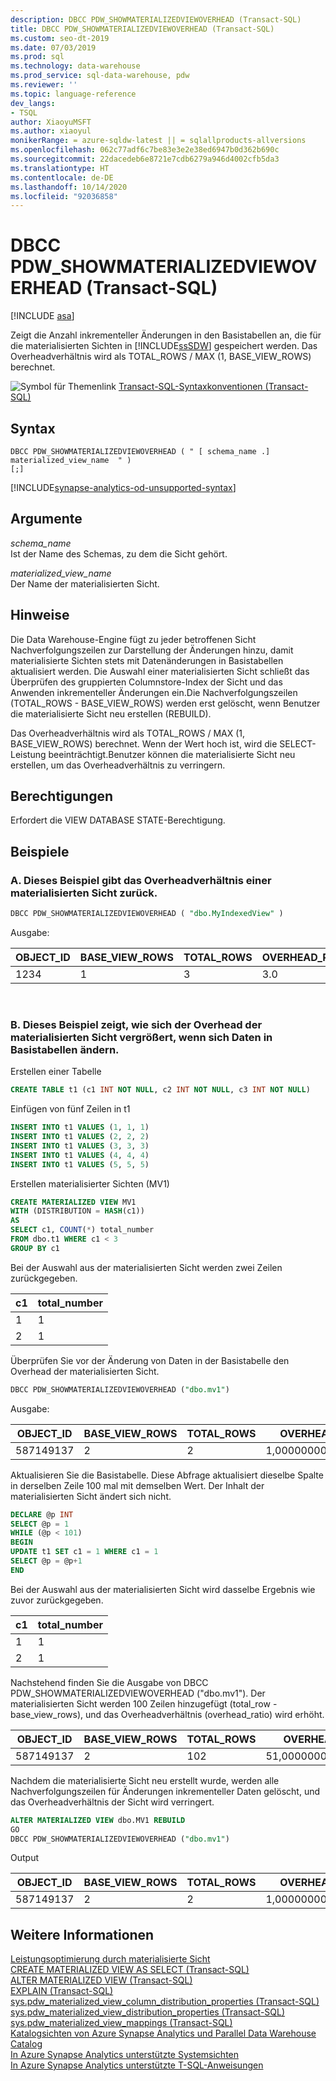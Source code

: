 ```yaml
---
description: DBCC PDW_SHOWMATERIALIZEDVIEWOVERHEAD (Transact-SQL)
title: DBCC PDW_SHOWMATERIALIZEDVIEWOVERHEAD (Transact-SQL)
ms.custom: seo-dt-2019
ms.date: 07/03/2019
ms.prod: sql
ms.technology: data-warehouse
ms.prod_service: sql-data-warehouse, pdw
ms.reviewer: ''
ms.topic: language-reference
dev_langs:
- TSQL
author: XiaoyuMSFT
ms.author: xiaoyul
monikerRange: = azure-sqldw-latest || = sqlallproducts-allversions
ms.openlocfilehash: 062c77adf6c7be83e3e2e38ed6947b0d362b690c
ms.sourcegitcommit: 22dacedeb6e8721e7cdb6279a946d4002cfb5da3
ms.translationtype: HT
ms.contentlocale: de-DE
ms.lasthandoff: 10/14/2020
ms.locfileid: "92036858"
---
```

# <a name="dbcc-pdw_showmaterializedviewoverhead-transact-sql"></a>DBCC PDW_SHOWMATERIALIZEDVIEWOVERHEAD (Transact-SQL)  

[!INCLUDE [asa](../../includes/applies-to-version/asa.md)]

Zeigt die Anzahl inkrementeller Änderungen in den Basistabellen an, die für die materialisierten Sichten in [!INCLUDE[ssSDW](../../includes/sssdw-md.md)] gespeichert werden. Das Overheadverhältnis wird als TOTAL_ROWS / MAX (1, BASE_VIEW_ROWS) berechnet.

![Symbol für Themenlink](../../database-engine/configure-windows/media/topic-link.gif "Symbol für Themenlink") [Transact-SQL-Syntaxkonventionen &#40;Transact-SQL&#41;](../../t-sql/language-elements/transact-sql-syntax-conventions-transact-sql.md)
  
## <a name="syntax"></a>Syntax

```syntaxsql
DBCC PDW_SHOWMATERIALIZEDVIEWOVERHEAD ( " [ schema_name .] materialized_view_name  " )
[;]
```

[!INCLUDE[synapse-analytics-od-unsupported-syntax](../../includes/synapse-analytics-od-unsupported-syntax.md)]

## <a name="arguments"></a>Argumente

 *schema_name*     
 Ist der Name des Schemas, zu dem die Sicht gehört.

*materialized_view_name*   
Der Name der materialisierten Sicht.

## <a name="remarks"></a>Hinweise

Die Data Warehouse-Engine fügt zu jeder betroffenen Sicht Nachverfolgungszeilen zur Darstellung der Änderungen hinzu, damit materialisierte Sichten stets mit Datenänderungen in Basistabellen aktualisiert werden. Die Auswahl einer materialisierten Sicht schließt das Überprüfen des gruppierten Columnstore-Index der Sicht und das Anwenden inkrementeller Änderungen ein.Die Nachverfolgungszeilen (TOTAL_ROWS - BASE_VIEW_ROWS) werden erst gelöscht, wenn Benutzer die materialisierte Sicht neu erstellen (REBUILD).  

Das Overheadverhältnis wird als TOTAL_ROWS / MAX (1, BASE_VIEW_ROWS) berechnet.  Wenn der Wert hoch ist, wird die SELECT-Leistung beeinträchtigt.Benutzer können die materialisierte Sicht neu erstellen, um das Overheadverhältnis zu verringern.

## <a name="permissions"></a>Berechtigungen  
  
Erfordert die VIEW DATABASE STATE-Berechtigung.  

## <a name="examples"></a>Beispiele  

### <a name="a-this-example-returns-the-overhead-ratio-of-a-materialized-view"></a>A. Dieses Beispiel gibt das Overheadverhältnis einer materialisierten Sicht zurück.

```sql
DBCC PDW_SHOWMATERIALIZEDVIEWOVERHEAD ( "dbo.MyIndexedView" )
```

Ausgabe:

|OBJECT_ID|BASE_VIEW_ROWS|TOTAL_ROWS|OVERHEAD_RATIO|
|--------|--------|--------|--------|  
|1234|1|3 |3.0 |

</br>

### <a name="b-this-example-shows-how-the-materialized-view-overhead-increases-as-data-changes-in-base-tables"></a>B. Dieses Beispiel zeigt, wie sich der Overhead der materialisierten Sicht vergrößert, wenn sich Daten in Basistabellen ändern.

Erstellen einer Tabelle
```sql
CREATE TABLE t1 (c1 INT NOT NULL, c2 INT NOT NULL, c3 INT NOT NULL)
```
Einfügen von fünf Zeilen in t1
```sql
INSERT INTO t1 VALUES (1, 1, 1)
INSERT INTO t1 VALUES (2, 2, 2) 
INSERT INTO t1 VALUES (3, 3, 3) 
INSERT INTO t1 VALUES (4, 4, 4) 
INSERT INTO t1 VALUES (5, 5, 5) 
```
Erstellen materialisierter Sichten (MV1)
```sql
CREATE MATERIALIZED VIEW MV1 
WITH (DISTRIBUTION = HASH(c1))  
AS
SELECT c1, COUNT(*) total_number 
FROM dbo.t1 WHERE c1 < 3
GROUP BY c1  
```
Bei der Auswahl aus der materialisierten Sicht werden zwei Zeilen zurückgegeben.

|c1|total_number|
|--------|--------| 
|1|1| 
|2|1|

Überprüfen Sie vor der Änderung von Daten in der Basistabelle den Overhead der materialisierten Sicht.
```sql
DBCC PDW_SHOWMATERIALIZEDVIEWOVERHEAD ("dbo.mv1")
```
Ausgabe:

|OBJECT_ID|BASE_VIEW_ROWS|TOTAL_ROWS|OVERHEAD_RATIO|
|--------|--------|--------|--------|  
|587149137|2|2 |1,00000000000000000 |

Aktualisieren Sie die Basistabelle.  Diese Abfrage aktualisiert dieselbe Spalte in derselben Zeile 100 mal mit demselben Wert.  Der Inhalt der materialisierten Sicht ändert sich nicht.
```sql
DECLARE @p INT
SELECT @p = 1
WHILE (@p < 101)
BEGIN
UPDATE t1 SET c1 = 1 WHERE c1 = 1
SELECT @p = @p+1
END  
```

Bei der Auswahl aus der materialisierten Sicht wird dasselbe Ergebnis wie zuvor zurückgegeben.  

|c1|total_number|
|--------|--------| 
|1|1| 
|2|1|

Nachstehend finden Sie die Ausgabe von DBCC PDW_SHOWMATERIALIZEDVIEWOVERHEAD ("dbo.mv1").  Der materialisierten Sicht werden 100 Zeilen hinzugefügt (total_row - base_view_rows), und das Overheadverhältnis (overhead_ratio) wird erhöht. 

|OBJECT_ID|BASE_VIEW_ROWS|TOTAL_ROWS|OVERHEAD_RATIO|
|--------|--------|--------|--------|  
|587149137|2|102 |51,00000000000000000 |

Nachdem die materialisierte Sicht neu erstellt wurde, werden alle Nachverfolgungszeilen für Änderungen inkrementeller Daten gelöscht, und das Overheadverhältnis der Sicht wird verringert.  

```sql
ALTER MATERIALIZED VIEW dbo.MV1 REBUILD
GO
DBCC PDW_SHOWMATERIALIZEDVIEWOVERHEAD ("dbo.mv1")
```
Output

|OBJECT_ID|BASE_VIEW_ROWS|TOTAL_ROWS|OVERHEAD_RATIO|
|--------|--------|--------|--------|  
|587149137|2|2 |1,00000000000000000 |

## <a name="see-also"></a>Weitere Informationen

[Leistungsoptimierung durch materialisierte Sicht](/azure/sql-data-warehouse/performance-tuning-materialized-views)   
[CREATE MATERIALIZED VIEW AS SELECT &#40;Transact-SQL&#41;](../statements/create-materialized-view-as-select-transact-sql.md?view=azure-sqldw-latest)   
[ALTER MATERIALIZED VIEW &#40;Transact-SQL&#41;](../statements/alter-materialized-view-transact-sql.md?view=azure-sqldw-latest)   
[EXPLAIN &#40;Transact-SQL&#41;](../queries/explain-transact-sql.md?view=azure-sqldw-latest)   
[sys.pdw_materialized_view_column_distribution_properties &#40;Transact-SQL&#41;](../../relational-databases/system-catalog-views/sys-pdw-materialized-view-column-distribution-properties-transact-sql.md?view=azure-sqldw-latest)   
[sys.pdw_materialized_view_distribution_properties &#40;Transact-SQL&#41;](../../relational-databases/system-catalog-views/sys-pdw-materialized-view-distribution-properties-transact-sql.md?view=azure-sqldw-latest)   
[sys.pdw_materialized_view_mappings &#40;Transact-SQL&#41;](../../relational-databases/system-catalog-views/sys-pdw-materialized-view-mappings-transact-sql.md?view=azure-sqldw-latest)   
[Katalogsichten von Azure Synapse Analytics und Parallel Data Warehouse Catalog](../../relational-databases/system-catalog-views/sql-data-warehouse-and-parallel-data-warehouse-catalog-views.md)   
[In Azure Synapse Analytics unterstützte Systemsichten](/azure/sql-data-warehouse/sql-data-warehouse-reference-tsql-system-views)   
[In Azure Synapse Analytics unterstützte T-SQL-Anweisungen](/azure/sql-data-warehouse/sql-data-warehouse-reference-tsql-statements)